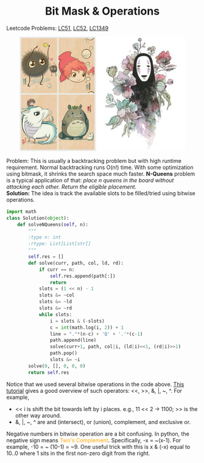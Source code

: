 # <center>Bit Mask & Operations</center>

Leetcode Problems: [LC51](https://leetcode.com/problems/n-queens/), [LC52](https://leetcode.com/problems/n-queens-ii/), [LC1349](https://leetcode.com/problems/maximum-students-taking-exam/)

<p align='center'>
    <img src="../fig/ghibli01.jpg", height=300>
    <img src="../fig/ghibli02.jpg" height=300>
</p>

Problem: This is usually a backtracking problem but with high runtime requirement. Normal backtracking runs O(n!) time. With some optimization using bitmask, it shrinks the search space much faster. __N-Queens__ problem is a typical application of that: *place n queens in the board without attacking each other. Return the eligible placement.*  
__Solution:__ The idea is track the available slots to be filled/tried using bitwise operations. 
```python
import math
class Solution(object):
    def solveNQueens(self, n):
        """
        :type n: int
        :rtype: List[List[str]]
        """
        self.res = []
        def solve(curr, path, col, ld, rd):
            if curr == n:
                self.res.append(path[:])
                return
            slots = (1 << n) - 1
            slots &= ~col
            slots &= ~ld 
            slots &= ~rd
            while slots:
                i = slots & (-slots)
                c = int(math.log(i, 2)) + 1
                line = "."*(n-c) + 'Q' + '.'*(c-1)
                path.append(line)
                solve(curr+1, path, col|i, (ld|i)<<1, (rd|i)>>1)
                path.pop()
                slots &= ~i
        solve(0, [], 0, 0, 0)
        return self.res
```
Notice that we used several bitwise operations in the code above. [This tutorial](https://wiki.python.org/moin/BitwiseOperators) gives a good overview of such operators: <<, >>, &, |, ~, ^. For example,  
* << i is shift the bit towards left by i places. e.g., 11 << 2 -> 1100; >> is the other way around.
* &, |, ~, ^ are and (intersect), or (union), complement, and exclusive or.   

Negative numbers in bitwise operation are a bit confusing. In python, the negative sign means <font color='orange'>Two's Complement</font>. Specifically, -x = ~(x-1). For example, -10 = ~ (10-1) = ~9. One useful trick with this is x & (-x) equal to 10..0 where 1 sits in the first non-zero digit from the right. 

